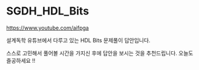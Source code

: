 # SGDH_HDL_Bits
https://www.youtube.com/aifpga

설계독학 유튜브에서 다루고 있는 HDL Bits 문제풀이 답안입니다.

스스로 고민해서 풀어볼 시간을 가지신 후에 답안을 보시는 것을 추천드립니다.
오늘도 즐공하세요 !!
